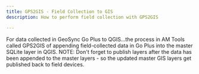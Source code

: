 ```yaml
---
title: GPS2GIS - Field Collection to GIS
description: How to perform field collection with GPS2GIS

---
```

For data collected in GeoSync Go Plus to QGIS...the process in AM Tools called GPS2GIS of appending field-collected data in Go Plus into the master SQLite layer in QGIS.       NOTE: Don't forget to publish layers after the data has been appended to the master layers - so the updated master GIS layers get published back to field devices.